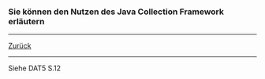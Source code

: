### Sie können den Nutzen des Java Collection Framework erläutern

---

[Zurück](700datenstrukturen.md)

---
Siehe DAT5 S.12
